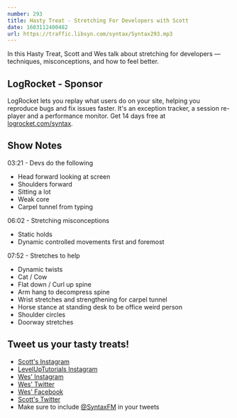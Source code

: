 ```yaml
---
number: 293
title: Hasty Treat - Stretching For Developers with Scott
date: 1603112400482
url: https://traffic.libsyn.com/syntax/Syntax293.mp3
---
```


In this Hasty Treat, Scott and Wes talk about stretching for developers — techniques, misconceptions, and how to feel better. 

## LogRocket - Sponsor
LogRocket lets you replay what users do on your site, helping you reproduce bugs and fix issues faster. It's an exception tracker, a session re-player and a performance monitor. Get 14 days free at [logrocket.com/syntax](https://logrocket.com/syntax).

## Show Notes

03:21 - Devs do the following
* Head forward looking at screen
* Shoulders forward
* Sitting a lot
* Weak core
* Carpel tunnel from typing

06:02 - Stretching misconceptions
* Static holds
* Dynamic controlled movements first and foremost

07:52 - Stretches to help
* Dynamic twists
* Cat / Cow
* Flat down / Curl up spine
* Arm hang to decompress spine
* Wrist stretches and strengthening for carpel tunnel
* Horse stance at standing desk to be office weird person
* Shoulder circles
* Doorway stretches

## Tweet us your tasty treats!
* [Scott's Instagram](https://www.instagram.com/stolinski/)
* [LevelUpTutorials Instagram](https://www.instagram.com/LevelUpTutorials/)
* [Wes' Instagram](https://www.instagram.com/wesbos/)
* [Wes' Twitter](https://twitter.com/wesbos)
* [Wes' Facebook](https://www.facebook.com/wesbos.developer)
* [Scott's Twitter](https://twitter.com/stolinski)
* Make sure to include [@SyntaxFM](https://twitter.com/SyntaxFM) in your tweets
